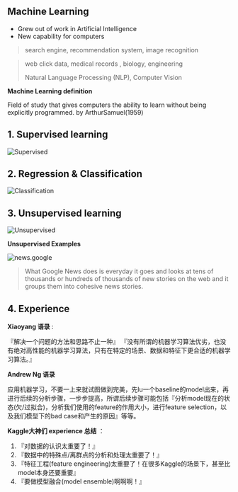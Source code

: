 <script type="text/x-mathjax-config">
  MathJax.Hub.Config({
    extensions: ["tex2jax.js"],
    jax: ["input/TeX"],
    tex2jax: {
      inlineMath: [ ['$','$'], ['\\(','\\)'] ],
      displayMath: [ ['$$','$$']],
      processEscapes: true
    }
  });
</script>
<script type="text/javascript" src="https://cdn.mathjax.org/mathjax/latest/MathJax.js?config=TeX-AMS_HTML,http://myserver.com/MathJax/config/local/local.js">
</script>

## Machine Learning

- Grew out of work in Artificial Intelligence- New capability for computers> search engine, recommendation system, image recognition
> web click data, medical records , biology, engineering
> 
> Natural Language Processing (NLP), Computer Vision

**Machine Learning definition**

Field of study that gives computers the ability to learn without being explicitly programmed. by ArthurSamuel(1959)

## 1. Supervised learning

![Supervised][1]

## 2. Regression & Classification

![Classification][2]

## 3. Unsupervised learning

![Unsupervised][3]

**Unsupervised Examples**

![news.google][4]

> What Google News does is everyday it goes and looks at tens of thousands or hundreds of thousands of new stories on the web and it groups them into cohesive news stories. 

## 4. Experience

**Xiaoyang 语录** :

『解决一个问题的方法和思路不止一种』 
『没有所谓的机器学习算法优劣，也没有绝对高性能的机器学习算法，只有在特定的场景、数据和特征下更合适的机器学习算法。』

**Andrew Ng 语录**

应用机器学习，不要一上来就试图做到完美，先lu一个baseline的model出来，再进行后续的分析步骤，一步步提高，所谓后续步骤可能包括『分析model现在的状态(欠/过拟合)，分析我们使用的feature的作用大小，进行feature selection，以及我们模型下的bad case和产生的原因』等等。

**Kaggle大神们 experience 总结** ：

1. 『对数据的认识太重要了！』
2. 『数据中的特殊点/离群点的分析和处理太重要了！』
3. 『特征工程(feature engineering)太重要了！在很多Kaggle的场景下，甚至比model本身还要重要』
4. 『要做模型融合(model ensemble)啊啊啊！』

[1]: https://github.com/blairchan/bigdata/blob/master/tools/images/ml-ng/ml-ng-w1-01-1.png
[2]: https://github.com/blairchan/bigdata/blob/master/tools/images/ml-ng/ml-ng-w1-01-2.png
[3]: https://github.com/blairchan/bigdata/blob/master/tools/images/ml-ng/ml-ng-w1-01-3.png
[4]: /bigdata/blob/master/tools/images/ml-ng/ml-ng-w1-01-4.png

